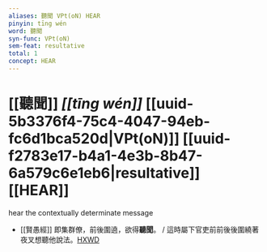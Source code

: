 ```yaml
---
aliases: 聽聞 VPt(oN) HEAR
pinyin: tīng wén
word: 聽聞
syn-func: VPt(oN)
sem-feat: resultative
total: 1
concept: HEAR 
---
```

# [[聽聞]] *[[tīng wén]]*  [[uuid-5b3376f4-75c4-4047-94eb-fc6d1bca520d|VPt(oN)]] [[uuid-f2783e17-b4a1-4e3b-8b47-6a579c6e1eb6|resultative]] [[HEAR]]
hear the contextually determinate message
 - [[賢愚經]] 即集群僚，前後圍遶，欲得**聽聞**。 / 這時屬下官吏前前後後圍繞著夜叉想聽他說法。[HXWD](https://hxwd.org/textview.html?location=KR6b0059_T_001-0349b.14)